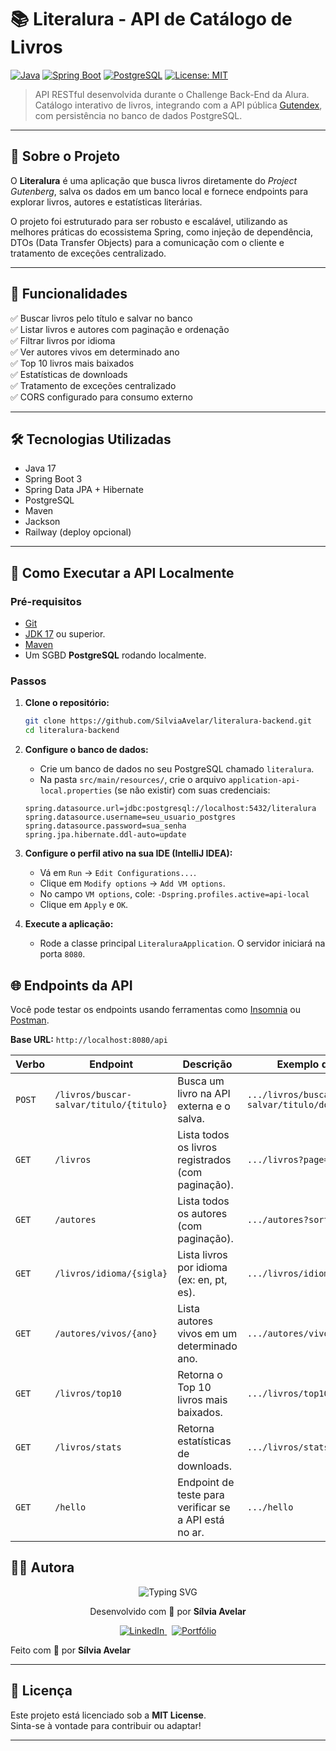# 📚 Literalura - API de Catálogo de Livros

[![Java](https://img.shields.io/badge/Java-17-blue.svg?logo=java)](https://www.oracle.com/java/)
[![Spring Boot](https://img.shields.io/badge/Spring%20Boot-3.0-brightgreen.svg?logo=springboot)](https://spring.io/projects/spring-boot)
[![PostgreSQL](https://img.shields.io/badge/PostgreSQL-15-blue?logo=postgresql)](https://www.postgresql.org/)
[![License: MIT](https://img.shields.io/badge/license-MIT-blue.svg)](LICENSE)

> API RESTful desenvolvida durante o Challenge Back-End da Alura.
> Catálogo interativo de livros, integrando com a API pública [Gutendex](https://gutendex.com/), com persistência no banco de dados PostgreSQL.

---

## 📖 Sobre o Projeto

O **Literalura** é uma aplicação que busca livros diretamente do *Project Gutenberg*, salva os dados em um banco local e fornece endpoints para explorar livros, autores e estatísticas literárias.

O projeto foi estruturado para ser robusto e escalável, utilizando as melhores práticas do ecossistema Spring, como injeção de dependência, DTOs (Data Transfer Objects) para a comunicação com o cliente e tratamento de exceções centralizado.

---

## 🚀 Funcionalidades

✅ Buscar livros pelo título e salvar no banco  
✅ Listar livros e autores com paginação e ordenação  
✅ Filtrar livros por idioma  
✅ Ver autores vivos em determinado ano  
✅ Top 10 livros mais baixados  
✅ Estatísticas de downloads  
✅ Tratamento de exceções centralizado  
✅ CORS configurado para consumo externo

---

## 🛠️ Tecnologias Utilizadas

- Java 17
- Spring Boot 3
- Spring Data JPA + Hibernate
- PostgreSQL
- Maven
- Jackson
- Railway (deploy opcional)

---

## 🚀 Como Executar a API Localmente

### Pré-requisitos

*   [Git](https://git-scm.com)
*   [JDK 17](https://www.oracle.com/java/technologies/javase/jdk17-archive-downloads.html) ou superior.
*   [Maven](https://maven.apache.org/download.cgi)
*   Um SGBD **PostgreSQL** rodando localmente.

### Passos

1.  **Clone o repositório:**
    ```bash
    git clone https://github.com/SilviaAvelar/literalura-backend.git
    cd literalura-backend
    ```

2.  **Configure o banco de dados:**
    *   Crie um banco de dados no seu PostgreSQL chamado `literalura`.
    *   Na pasta `src/main/resources/`, crie o arquivo `application-api-local.properties` (se não existir) com suas credenciais:
    ```properties
    spring.datasource.url=jdbc:postgresql://localhost:5432/literalura
    spring.datasource.username=seu_usuario_postgres
    spring.datasource.password=sua_senha
    spring.jpa.hibernate.ddl-auto=update
    ```

3.  **Configure o perfil ativo na sua IDE (IntelliJ IDEA):**
    *   Vá em `Run` -> `Edit Configurations...`.
    *   Clique em `Modify options` -> `Add VM options`.
    *   No campo `VM options`, cole: `-Dspring.profiles.active=api-local`
    *   Clique em `Apply` e `OK`.

4.  **Execute a aplicação:**
    *   Rode a classe principal `LiteraluraApplication`. O servidor iniciará na porta `8080`.

## 🌐 Endpoints da API

Você pode testar os endpoints usando ferramentas como [Insomnia](https://insomnia.rest/) ou [Postman](https://www.postman.com/).

**Base URL:** `http://localhost:8080/api`

| Verbo  | Endpoint                                   | Descrição                                         | Exemplo de Uso                               |
|--------|--------------------------------------------|---------------------------------------------------|----------------------------------------------|
| `POST` | `/livros/buscar-salvar/titulo/{titulo}`      | Busca um livro na API externa e o salva.        | `.../livros/buscar-salvar/titulo/don%20quixote` |
| `GET`  | `/livros`                                  | Lista todos os livros registrados (com paginação). | `.../livros?page=0&size=5`                     |
| `GET`  | `/autores`                                 | Lista todos os autores (com paginação).           | `.../autores?sort=nome,asc`                    |
| `GET`  | `/livros/idioma/{sigla}`                   | Lista livros por idioma (ex: en, pt, es).         | `.../livros/idioma/es`                         |
| `GET`  | `/autores/vivos/{ano}`                     | Lista autores vivos em um determinado ano.        | `.../autores/vivos/1850`                       |
| `GET`  | `/livros/top10`                            | Retorna o Top 10 livros mais baixados.            | `.../livros/top10`                             |
| `GET`  | `/livros/stats`                            | Retorna estatísticas de downloads.                | `.../livros/stats`                             |
| `GET`  | `/hello`                                   | Endpoint de teste para verificar se a API está no ar. | `.../hello`                                  |

## 👩‍💻 Autora

<p align="center">
  <img src="https://readme-typing-svg.herokuapp.com/?font=Righteous&size=35&color=F7C52C&center=true&vCenter=true&width=700&height=70&lines=Olá,+sou+a+Sílvia+Avelar!;Desenvolvedora+Front-End;Apaixonada+por+Código+e+Café;Eternamente+Aprendendo..." alt="Typing SVG" />
</p>

<p align="center">
  Desenvolvido com 💙 por <strong>Sílvia Avelar</strong>
</p>

<p align="center">
  <a href="https://www.linkedin.com/in/silvia-avelar/" target="_blank">
    <img src="https://img.shields.io/badge/-LinkedIn-%230077B5?style=for-the-badge&logo=linkedin&logoColor=white" alt="LinkedIn">
  </a>
  &nbsp;
  <a href="https://silviaavelar.github.io/Portfolio/" target="_blank">
    <img src="https://img.shields.io/badge/-Portfólio-FF4081?style=for-the-badge&logo=vercel&logoColor=white" alt="Portfólio">
  </a>
</p>

Feito com 💙 por **Sílvia Avelar**

---

## 📄 Licença

Este projeto está licenciado sob a **MIT License**.  
Sinta-se à vontade para contribuir ou adaptar!

---
